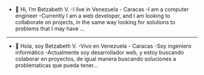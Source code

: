 - 👋 Hi, I’m Betzabeth V.
-I live in Venezuela - Caracas
-I am a computer engineer
-Currently I am a web developer, and I am looking to collaborate on projects, in the same way looking for solutions to problems that I may have ...
---------------------
- 👋 Hola, soy Betzabeth V.
-Vivo en Venezuela - Caracas
-Soy ingeniero informático
-Actualmente soy desarrollador web, y estoy buscando colaborar en proyectos, de igual manera buscando soluciones a problematicas que pueda tener...
